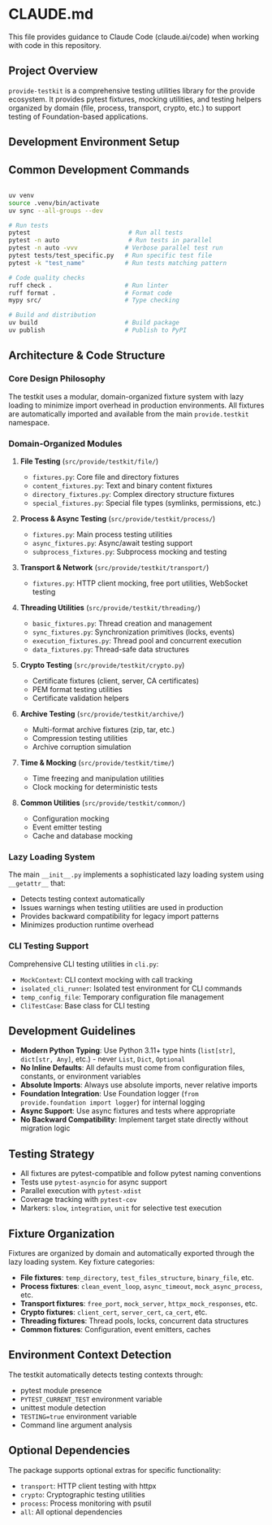 # CLAUDE.md

This file provides guidance to Claude Code (claude.ai/code) when working with code in this repository.

## Project Overview

`provide-testkit` is a comprehensive testing utilities library for the provide ecosystem. It provides pytest fixtures, mocking utilities, and testing helpers organized by domain (file, process, transport, crypto, etc.) to support testing of Foundation-based applications.

## Development Environment Setup

## Common Development Commands

```bash

uv venv
source .venv/bin/activate
uv sync --all-groups --dev

# Run tests
pytest                           # Run all tests
pytest -n auto                   # Run tests in parallel
pytest -n auto -vvv             # Verbose parallel test run
pytest tests/test_specific.py   # Run specific test file
pytest -k "test_name"           # Run tests matching pattern

# Code quality checks
ruff check .                    # Run linter
ruff format .                   # Format code
mypy src/                       # Type checking

# Build and distribution
uv build                        # Build package
uv publish                      # Publish to PyPI
```

## Architecture & Code Structure

### Core Design Philosophy

The testkit uses a modular, domain-organized fixture system with lazy loading to minimize import overhead in production environments. All fixtures are automatically imported and available from the main `provide.testkit` namespace.

### Domain-Organized Modules

1. **File Testing** (`src/provide/testkit/file/`)
   - `fixtures.py`: Core file and directory fixtures
   - `content_fixtures.py`: Text and binary content fixtures
   - `directory_fixtures.py`: Complex directory structure fixtures
   - `special_fixtures.py`: Special file types (symlinks, permissions, etc.)

2. **Process & Async Testing** (`src/provide/testkit/process/`)
   - `fixtures.py`: Main process testing utilities
   - `async_fixtures.py`: Async/await testing support
   - `subprocess_fixtures.py`: Subprocess mocking and testing

3. **Transport & Network** (`src/provide/testkit/transport/`)
   - `fixtures.py`: HTTP client mocking, free port utilities, WebSocket testing

4. **Threading Utilities** (`src/provide/testkit/threading/`)
   - `basic_fixtures.py`: Thread creation and management
   - `sync_fixtures.py`: Synchronization primitives (locks, events)
   - `execution_fixtures.py`: Thread pool and concurrent execution
   - `data_fixtures.py`: Thread-safe data structures

5. **Crypto Testing** (`src/provide/testkit/crypto.py`)
   - Certificate fixtures (client, server, CA certificates)
   - PEM format testing utilities
   - Certificate validation helpers

6. **Archive Testing** (`src/provide/testkit/archive/`)
   - Multi-format archive fixtures (zip, tar, etc.)
   - Compression testing utilities
   - Archive corruption simulation

7. **Time & Mocking** (`src/provide/testkit/time/`)
   - Time freezing and manipulation utilities
   - Clock mocking for deterministic tests

8. **Common Utilities** (`src/provide/testkit/common/`)
   - Configuration mocking
   - Event emitter testing
   - Cache and database mocking

### Lazy Loading System

The main `__init__.py` implements a sophisticated lazy loading system using `__getattr__` that:
- Detects testing context automatically
- Issues warnings when testing utilities are used in production
- Provides backward compatibility for legacy import patterns
- Minimizes production runtime overhead

### CLI Testing Support

Comprehensive CLI testing utilities in `cli.py`:
- `MockContext`: CLI context mocking with call tracking
- `isolated_cli_runner`: Isolated test environment for CLI commands
- `temp_config_file`: Temporary configuration file management
- `CliTestCase`: Base class for CLI testing

## Development Guidelines

- **Modern Python Typing**: Use Python 3.11+ type hints (`list[str]`, `dict[str, Any]`, etc.) - never `List`, `Dict`, `Optional`
- **No Inline Defaults**: All defaults must come from configuration files, constants, or environment variables
- **Absolute Imports**: Always use absolute imports, never relative imports
- **Foundation Integration**: Use Foundation logger (`from provide.foundation import logger`) for internal logging
- **Async Support**: Use async fixtures and tests where appropriate
- **No Backward Compatibility**: Implement target state directly without migration logic

## Testing Strategy

- All fixtures are pytest-compatible and follow pytest naming conventions
- Tests use `pytest-asyncio` for async support
- Parallel execution with `pytest-xdist` 
- Coverage tracking with `pytest-cov`
- Markers: `slow`, `integration`, `unit` for selective test execution

## Fixture Organization

Fixtures are organized by domain and automatically exported through the lazy loading system. Key fixture categories:

- **File fixtures**: `temp_directory`, `test_files_structure`, `binary_file`, etc.
- **Process fixtures**: `clean_event_loop`, `async_timeout`, `mock_async_process`, etc.
- **Transport fixtures**: `free_port`, `mock_server`, `httpx_mock_responses`, etc.
- **Crypto fixtures**: `client_cert`, `server_cert`, `ca_cert`, etc.
- **Threading fixtures**: Thread pools, locks, concurrent data structures
- **Common fixtures**: Configuration, event emitters, caches

## Environment Context Detection

The testkit automatically detects testing contexts through:
- pytest module presence
- `PYTEST_CURRENT_TEST` environment variable
- unittest module detection
- `TESTING=true` environment variable
- Command line argument analysis

## Optional Dependencies

The package supports optional extras for specific functionality:
- `transport`: HTTP client testing with httpx
- `crypto`: Cryptographic testing utilities
- `process`: Process monitoring with psutil
- `all`: All optional dependencies